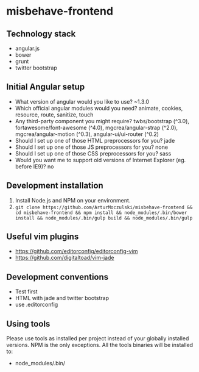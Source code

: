 misbehave-frontend
==================

Technology stack
------------------
* angular.js
* bower
* grunt
* twitter bootstrap


Initial Angular setup
---------------------
* What version of angular would you like to use? ~1.3.0
* Which official angular modules would you need? animate, cookies, resource, route, sanitize, touch
* Any third-party component you might require? twbs/bootstrap (^3.0), fortawesome/font-awesome (^4.0), mgcrea/angular-strap (^2.0), mgcrea/angular-motion (^0.3), angular-ui/ui-router (^0.2)
* Should I set up one of those HTML preprocessors for you? jade
* Should I set up one of those JS preprocessors for you? none
* Should I set up one of those CSS preprocessors for you? sass
* Would you want me to support old versions of Internet Explorer (eg. before IE9)? no


Development installation
------------------------
1. Install Node.js and NPM on your environment.
2. `git clone https://github.com/ArturMoczulski/misbehave-frontend && cd misbehave-frontend && npm install && node_modules/.bin/bower install && node_modules/.bin/gulp build && node_modules/.bin/gulp`

Useful vim plugins
------------------
* https://github.com/editorconfig/editorconfig-vim
* https://github.com/digitaltoad/vim-jade


Development conventions
-----------------------
* Test first
* HTML with jade and twitter bootstrap
* use .editorconfig

Using tools
-----------
Please use tools as installed per project instead of your globally installed versions. NPM is the
only exceptions. All the tools binaries will be installed to:
* node_modules/.bin/

